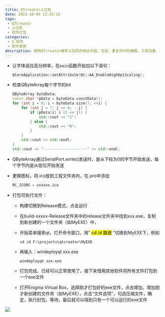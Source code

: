 ```yaml
---
title: QTcreator上位机
date: 2023-10-09 12:25:13
tags:
 - QTCreator
 - 上位机
 - 软件打包
categories:
 - 2-软件
 - 软件使用
description: 使用QTcreator编写上位机的相关内容，包括：重复的代码模板、工程设置、打包程序等
---
```


- 让字体适应高分辨率，在`main`函数开始加以下语句：

  ```cpp
  QCoreApplication::setAttribute(Qt::AA_EnableHighDpiScaling);
  ```
  
- 检查QByteArray每个字节的bit

  ```cpp
  QByteArray byteData;
  const char *pData = byteData.constData();
  for (int i = 0; i < byteData.size(); ++i) {
      for (int j = 7; j >= 0; --j) {
          if (pData[i] & (1 << j)) {
              std::cout << "1";
          } else {
              std::cout << "0";
          }
      }
      std::cout << std::endl;
  }
  std::cout << "--------------------" << std::endl;
  ```

- QByteArray通过SerialPort.wirte()发送时，是从下标为0的字节开始发送，每个字节内是从低位开始发送

- 更换图标，将.ico放到工程文件夹内，在.pro中添加

  ```c++
  RC_ICONS = xxxxxx.ico
  ```

- 打包可执行文件：

  - 构建切换到Release模式，点击运行

  - 在build-xxxxx-Release文件夹中的release文件夹中找到xxx.exe，复制到新创建的一个文件夹（如MyEXE）中，

  - 开始菜单搜索qt，打开命令窗口，用" <mark>cd /d 路径</mark> "切换到MyEXE下，例如

    ```
    cd /d F:\projects\qtcreator\MyEXE
    ```

  - 再输入：windeployqt xxx.exe

    ```
    windeployqt xxx.exe
    ```

  - 打包完成，已经可以正常使用了。接下来借用其他软件将所有文件打包到一个exe文件

  - 打开Enigma Virtual Box，选择刚才打包好的exe文件，点击增加，增加刚才新创建的文件夹（如MyEXE），点击“文件选项”，勾选压缩文件，确定，执行封包，等待，最后就可以得到只有一个可以运行的exe文件

![](image-20230412122755410.png)
